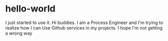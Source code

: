 # hello-world
I just started to use it.
Hi buddies.
I am a Process Engineer and I'm trying to realize how I can Use Github services in my projects.
I hope I'm not getting a wrong way
